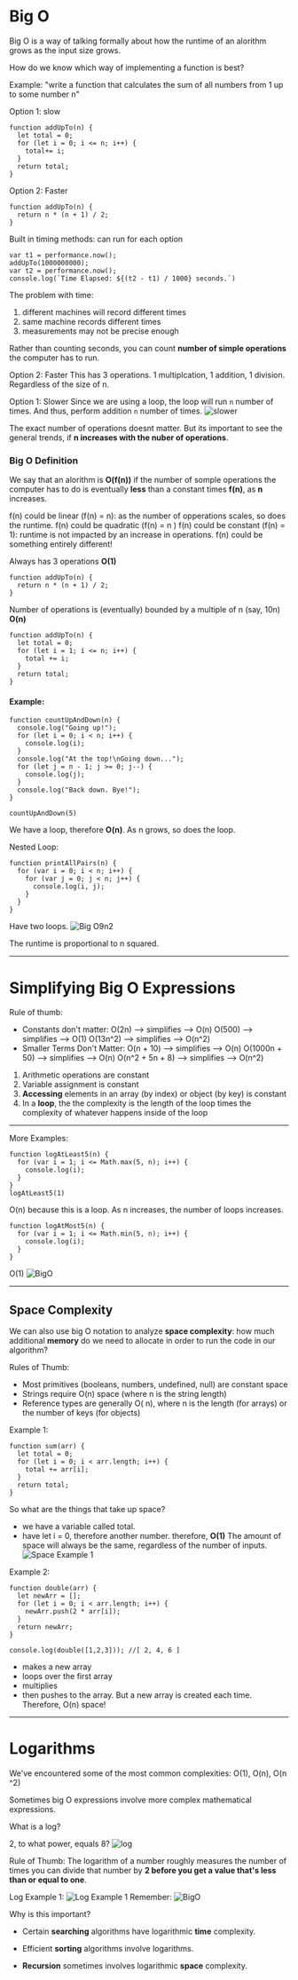 # Big O

Big O is a way of talking formally about how the runtime of an alorithm grows as the input size grows.

How do we know which way of implementing a function is best?

Example: "write a function that calculates the sum of all numbers from 1 up to some number n"

Option 1: slow

```
function addUpTo(n) {
  let total = 0;
  for (let i = 0; i <= n; i++) {
    total+= i;
  }
  return total;
}
```

Option 2: Faster

```
function addUpTo(n) {
  return n * (n + 1) / 2;
}
```

Built in timing methods: can run for each option

```
var t1 = performance.now();
addUpTo(1000000000);
var t2 = performance.now();
console.log(`Time Elapsed: ${(t2 - t1) / 1000} seconds.`)
```

The problem with time:

1. different machines will record different times
1. same machine records different times
1. measurements may not be precise enough

Rather than counting seconds, you can count **number of simple operations** the computer has to run.

Option 2: Faster
This has 3 operations. 1 multiplcation, 1 addition, 1 division. Regardless of the size of n.

Option 1: Slower
Since we are using a loop, the loop will run `n` number of times. And thus, perform addition `n` number of times.
![slower](/images/countingop.png)

The exact number of operations doesnt matter. But its important to see the general trends, if **n increases with the nuber of operations**.

### Big O Definition

We say that an alorithm is **O(f(n))** if the number of somple operations the computer has to do is eventually **less** than a constant times **f(n)**, as **n** increases.

f(n) could be linear (f(n) = n): as the number of opperations scales, so does the runtime.
f(n) could be quadratic (f(n) = n )
f(n) could be constant (f(n) = 1): runtime is not impacted by an increase in operations.
f(n) could be something entirely different!

Always has 3 operations
**O(1)**

```
function addUpTo(n) {
  return n * (n + 1) / 2;
}
```

Number of operations is (eventually) bounded by a multiple of n (say, 10n)
**O(n)**

```
function addUpTo(n) {
  let total = 0;
  for (let i = 1; i <= n; i++) {
    total += i;
  }
  return total;
}
```

#### Example:

```
function countUpAndDown(n) {
  console.log("Going up!");
  for (let i = 0; i < n; i++) {
    console.log(i);
  }
  console.log("At the top!\nGoing down...");
  for (let j = n - 1; j >= 0; j--) {
    console.log(j);
  }
  console.log("Back down. Bye!");
}

countUpAndDown(5)
```

We have a loop, therefore **O(n)**. As n grows, so does the loop.

Nested Loop:

```
function printAllPairs(n) {
  for (var i = 0; i < n; i++) {
    for (var j = 0; j < n; j++) {
      console.log(i, j);
    }
  }
}
```

Have two loops.
![Big O9n2](/images/On2.png)

The runtime is proportional to n squared.

---

# Simplifying Big O Expressions

Rule of thumb:

- Constants don't matter:
  O(2n) --> simplifies --> O(n)
  O(500) --> simplifies --> O(1)
  O(13n^2) --> simplifies --> O(n^2)
- Smaller Terms Don't Matter:
  O(n + 10) --> simplifies --> O(n)
  O(1000n + 50) --> simplifies --> O(n)
  O(n^2 + 5n + 8) --> simplifies --> O(n^2)

1. Arithmetic operations are constant
1. Variable assignment is constant
1. **Accessing** elements in an array (by index) or object (by key) is constant
1. In a **loop**, the the complexity is the length of the loop times the complexity of whatever happens inside of the loop

---

More Examples:

```
function logAtLeast5(n) {
  for (var i = 1; i <= Math.max(5, n); i++) {
    console.log(i);
  }
}
logAtLeast5(1)
```

O(n) because this is a loop. As n increases, the number of loops increases.

```
function logAtMost5(n) {
  for (var i = 1; i <= Math.min(5, n); i++) {
    console.log(i);
  }
}
```

O(1)
![BigO](/images/bignnotation.png)

---

## Space Complexity

We can also use big O notation to analyze **space complexity**: how much additional **memory** do we need to allocate in order to run the code in our algorithm?

Rules of Thumb:

- Most primitives (booleans, numbers, undefined, null) are constant space
- Strings require O(n) space (where n is the string length)
- Reference types are generally O( n), where n is the length (for arrays) or the number of keys (for objects)

Example 1:

```
function sum(arr) {
  let total = 0;
  for (let i = 0; i < arr.length; i++) {
    total += arr[i];
  }
  return total;
}
```

So what are the things that take up space?

- we have a variable called total.
- have let i = 0, therefore another number.
  therefore, **O(1)**
  The amount of space will always be the same, regardless of the number of inputs.
  ![Space Example 1](/images/spaceEx1.png)

Example 2:

```
function double(arr) {
  let newArr = [];
  for (let i = 0; i < arr.length; i++) {
    newArr.push(2 * arr[i]);
  }
  return newArr;
}

console.log(double([1,2,3])); //[ 2, 4, 6 ]
```

- makes a new array
- loops over the first array
- multiplies
- then pushes to the array. But a new array is created each time.
  Therefore, O(n) space!

---

# Logarithms

We've encountered some of the most common complexities: O(1), O(n), O(n ^2)

Sometimes big O expressions involve more complex mathematical expressions.

What is a log?

2, to what power, equals 8?
![log](/images/whatIsALog.png)

Rule of Thumb:
The logarithm of a number roughly measures the number of times you can divide that number by **2 before you get a value that's less than or equal to one**.

Log Example 1:
![Log Example 1](/images/logEx1.png)
Remember:
![BigO](/images/bignnotation.png)

Why is this important?

- Certain **searching** algorithms have logarithmic **time** complexity.

- Efficient **sorting** algorithms involve logarithms.

- **Recursion** sometimes involves logarithmic **space** complexity.
